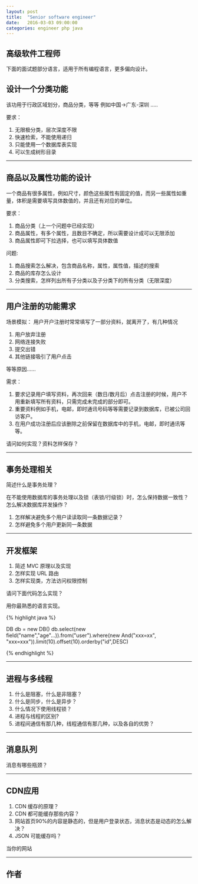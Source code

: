 ```yaml
---
layout: post
title:  "Senior software engineer"
date:   2016-03-03 09:00:00
categories: engineer php java
---
```


高级软件工程师
---

下面的面试题部分语言，适用于所有编程语言，更多偏向设计。

设计一个分类功能
---
该功用于行政区域划分，商品分类，等等
例如中国->广东-深圳 .....

要求：

1. 无限极分类，层次深度不限
1. 快速检索，不能使用递归
1. 只能使用一个数据库表实现
1. 可以生成树形目录

* * *

商品以及属性功能的设计
---
一个商品有很多属性，例如尺寸，颜色这些属性有固定的值，而另一些属性如重量，体积是需要填写具体数值的，并且还有对应的单位。

要求：

1. 商品分类（上一个问题中已经实现）
1. 商品属性，有多个属性，且数目不确定，所以需要设计成可以无限添加
1. 商品属性即可下拉选择，也可以填写具体数值


问题:

1. 商品搜索怎么解决，包含商品名称，属性，属性值，描述的搜索
1. 商品的库存怎么设计
1. 分类搜索，怎样列出所有子分类以及子分类下的所有分类（无限深度）

- - -

用户注册的功能需求
---
场景模拟：
用户开户注册时常常填写了一部分资料，就离开了，有几种情况

1. 用户放弃注册
1. 网络连接失败
1. 提交出错
1. 其他链接吸引了用户点击

等等原因......

需求：

1. 要求记录用户填写资料，再次回来（数日/数月后）点击注册的时候，用户不用重新填写所有资料，只需完成未完成的部分即可。
1. 重要资料例如手机，电邮，即时通讯号码等等需要记录到数据库，已被公司回访客户。
1. 在用户成功注册后应该删除之前保留在数据库中的手机，电邮，即时通讯等等。

请问如何实现？资料怎样保存？

- - -

事务处理相关
---
简述什么是事务处理？

在不能使用数据库的事务处理以及锁（表锁/行级锁）时，怎么保持数据一致性？怎么解决数据库并发操作？

1. 怎样解决避免多个用户读读取同一条数据记录？
1. 怎样避免多个用户更新同一条数据

- - -

开发框架
---

1. 简述 MVC 原理以及实现
1. 怎样实现 URL 路由
1. 怎样实现类，方法访问权限控制


请问下面代码怎么实现？

用你最熟悉的语言实现。

{% highlight java %}

DB db = new DB()
db.select(new field("name","age"...)).from("user").where(new And("xxx=xx", "xxx=xxx")).limit(10).offset(10).orderby("id",DESC)

{% endhighlight %}

- - -

进程与多线程
---
1. 什么是阻塞，什么是非阻塞？
1. 什么是同步，什么是异步？
1. 什么情况下使用线程锁？
1. 进程与线程的区别?
1. 进程间通信有那几种，线程通信有那几种，以及各自的优势？

- - -

消息队列
---

消息有哪些瓶颈？


- - -

CDN应用
---

1. CDN 缓存的原理？
1. CDN 都可能缓存那些内容？
1. 网站首页90%的内容是静态的，但是用户登录状态，消息状态是动态的怎么解决？
1. JSON 可能缓存吗？

当你的网站

- - - 

作者
---

[netkiller]: http://www.netkiller.cn
